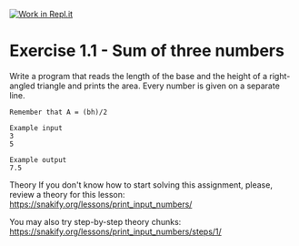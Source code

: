 [![Work in Repl.it](https://classroom.github.com/assets/work-in-replit-14baed9a392b3a25080506f3b7b6d57f295ec2978f6f33ec97e36a161684cbe9.svg)](https://classroom.github.com/a/yaxDRnZQ)
# Exercise 1.1 - Sum of three numbers

Write a program that reads the length of the base and the height of a right-angled triangle and prints the area. Every number is given on a separate line.

```plaintext
Remember that A = (bh)/2
```

```plaintext
Example input
3
5
```
```plaintext
Example output
7.5
```

Theory
If you don't know how to start solving this assignment, please, review a theory for this lesson:
https://snakify.org/lessons/print_input_numbers/

You may also try step-by-step theory chunks:
https://snakify.org/lessons/print_input_numbers/steps/1/
